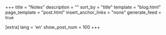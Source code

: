 +++
title = "Notes"
description = ""
sort_by = "title"
template = "blog.html"
page_template = "post.html"
insert_anchor_links = "none"
generate_feed = true

[extra]
lang = 'en'
show_post_num = 100
+++
